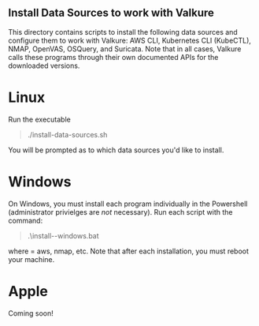 ## Install Data Sources to work with Valkure

This directory contains scripts to install the following data sources and configure them to work with Valkure: AWS CLI, Kubernetes CLI (KubeCTL), NMAP, OpenVAS, OSQuery, and Suricata. Note that in all cases, Valkure calls these programs through their own documented APIs for the downloaded versions.

# Linux

Run the executable

> ./install-data-sources.sh

You will be prompted as to which data sources you'd like to install. 

# Windows

On Windows, you must install each program individually in the Powershell (administrator privielges are *not* necessary). Run each script with the command:

> .\install-<datasource>-windows.bat

where <datasource> = aws, nmap, etc. Note that after each installation, you must reboot your machine.

# Apple

Coming soon!
